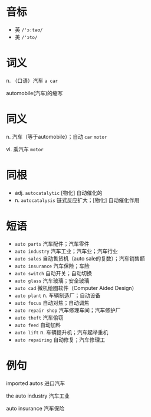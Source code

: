 # 音标

- 英 `/'ɔːtəʊ/`
- 美 `/'ɔto/`

# 词义

n. （口语）汽车
`a car`



automobile(汽车)的缩写

# 同义

n. 汽车（等于automobile）；自动
`car` `motor`

vi. 乘汽车
`motor`

# 同根

- adj. `autocatalytic` [物化] 自动催化的
- n. `autocatalysis` 链式反应扩大；[物化] 自动催化作用

# 短语

- `auto parts` 汽车配件；汽车零件
- `auto industry` 汽车工业；汽车业；汽车行业
- `auto sales` 自动售货机（auto sale的复数）；汽车销售额
- `auto insurance` 汽车保险；车险
- `auto switch` 自动开关；自动切换
- `auto glass` 汽车玻璃；安全玻璃
- `auto cad` 微机绘图软件（Computer Aided Design）
- `auto plant` n. 车辆制造厂；自动设备
- `auto focus` 自动对焦；自动调焦
- `auto repair shop` 汽车修理车间；汽车修护厂
- `auto theft` 汽车偷窃
- `auto feed` 自动加料
- `auto lift` n. 车辆提升机；汽车起举重机
- `auto repairing` 自动修复；汽车修理工

# 例句

imported autos
进口汽车

the auto industry
汽车工业

auto insurance
汽车保险


